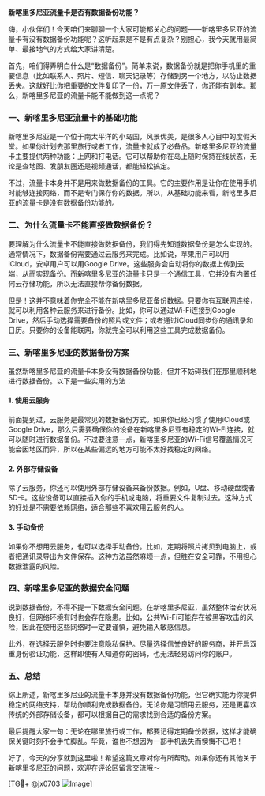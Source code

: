 **新喀里多尼亚流量卡是否有数据备份功能？**

嗨，小伙伴们！今天咱们来聊聊一个大家可能都关心的问题——新喀里多尼亚的流量卡有没有数据备份功能呢？这听起来是不是有点复杂？别担心，我今天就用最简单、最接地气的方式给大家讲清楚。

首先，咱们得弄明白什么是“数据备份”。简单来说，数据备份就是把你手机里的重要信息（比如联系人、照片、短信、聊天记录等）存储到另一个地方，以防止数据丢失。这就好比你把重要的文件复印了一份，万一原文件丢了，你还能有副本。那么，新喀里多尼亚的流量卡能不能做到这一点呢？

### 一、新喀里多尼亚流量卡的基础功能

新喀里多尼亚是一个位于南太平洋的小岛国，风景优美，是很多人心目中的度假天堂。如果你计划去那里旅行或者工作，流量卡就成了必备品。新喀里多尼亚的流量卡主要提供两种功能：上网和打电话。它可以帮助你在岛上随时保持在线状态，无论是查地图、发朋友圈还是视频通话，都能轻松搞定。

不过，流量卡本身并不是用来做数据备份的工具。它的主要作用是让你在使用手机时能够连接网络，而不是专门保存你的数据。所以，从基础功能来看，新喀里多尼亚的流量卡是没有数据备份功能的。

### 二、为什么流量卡不能直接做数据备份？

要理解为什么流量卡不能直接做数据备份，我们得先知道数据备份是怎么实现的。通常情况下，数据备份需要通过云服务来完成。比如说，苹果用户可以用iCloud，安卓用户可以用Google Drive。这些服务会自动将你的数据上传到云端，从而实现备份。而新喀里多尼亚的流量卡只是一个通信工具，它并没有内置任何云存储功能，所以无法直接帮你备份数据。

但是！这并不意味着你完全不能在新喀里多尼亚备份数据。只要你有互联网连接，就可以利用各种云服务来进行备份。比如，你可以通过Wi-Fi连接到Google Drive，然后手动选择需要备份的照片或文件；或者通过iCloud同步你的通讯录和日历。只要你的设备能联网，你就完全可以利用这些工具完成数据备份。

### 三、新喀里多尼亚的数据备份方案

虽然新喀里多尼亚的流量卡本身没有数据备份功能，但并不妨碍我们在那里顺利地进行数据备份。以下是一些实用的方法：

#### 1. 使用云服务
前面提到过，云服务是最常见的数据备份方式。如果你已经习惯了使用iCloud或Google Drive，那么只需要确保你的设备在新喀里多尼亚有稳定的Wi-Fi连接，就可以随时进行数据备份。不过要注意一点，新喀里多尼亚的Wi-Fi信号覆盖情况可能会因地区而异，所以在某些偏远的地方可能不太好找稳定的网络。

#### 2. 外部存储设备
除了云服务，你还可以使用外部存储设备来备份数据。例如，U盘、移动硬盘或者SD卡。这些设备可以直接插入你的手机或电脑，将重要文件复制过去。这种方式的好处是不需要依赖网络，适合那些不喜欢用云服务的人。

#### 3. 手动备份
如果你不想用云服务，也可以选择手动备份。比如，定期将照片拷贝到电脑上，或者把通讯录导出为文件保存。这种方法虽然麻烦一点，但胜在安全可靠，不用担心数据泄露的风险。

### 四、新喀里多尼亚的数据安全问题

说到数据备份，不得不提一下数据安全问题。在新喀里多尼亚，虽然整体治安状况良好，但网络环境有时也会存在隐患。比如，公共Wi-Fi可能存在被黑客攻击的风险，因此在使用这些网络时一定要谨慎，避免输入敏感信息。

此外，在选择云服务时也要注意隐私保护。尽量选择信誉良好的服务商，并开启双重身份验证功能，这样即使有人知道你的密码，也无法轻易访问你的账户。

### 五、总结

综上所述，新喀里多尼亚的流量卡本身并没有数据备份功能，但它确实能为你提供稳定的网络支持，帮助你顺利完成数据备份。无论你是习惯用云服务，还是更喜欢传统的外部存储设备，都可以根据自己的需求找到合适的备份方案。

最后提醒大家一句：无论在哪里旅行或工作，都要记得定期备份数据，这样才能确保关键时刻不会手忙脚乱。毕竟，谁也不想因为一部手机丢失而懊悔不已吧！

好了，今天的分享就到这里啦！希望这篇文章对你有所帮助。如果你还有其他关于新喀里多尼亚的问题，欢迎在评论区留言交流哦～

[TG💪+ @jx0703 ![Image](https://github.com/user-attachments/assets/dbca1d08-cadb-493c-b0ec-ad6f7a83f270)]